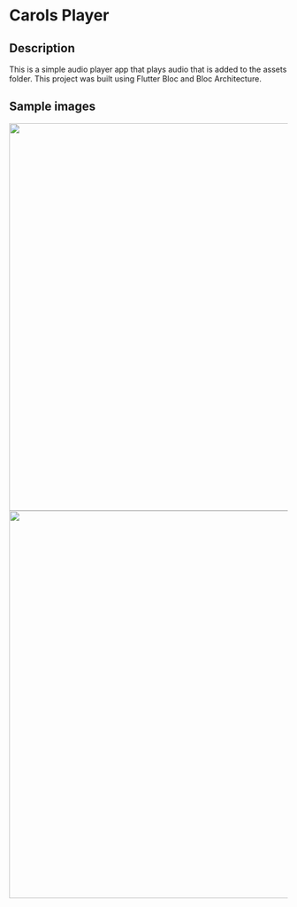 # Carols Player

## Description
This is a simple audio player app that plays audio that is added to the assets folder. This project was built using Flutter Bloc and Bloc Architecture.

## Sample images


<img src="https://github.com/BarnabasGavai/carols_player/assets/74435697/f033f5c2-078c-499b-8cc6-02dbaf7cdabc" height="700">
<img src="https://github.com/BarnabasGavai/carols_player/assets/74435697/981977fe-b538-4bbc-8534-dda5ded9558c" height="700">


